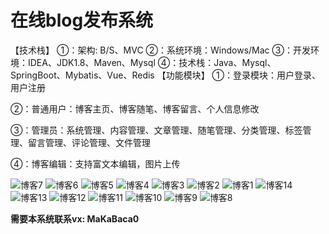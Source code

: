 # 在线blog发布系统
【技术栈】 ①：架构: B/S、MVC ②：系统环境：Windows/Mac ③：开发环境：IDEA、JDK1.8、Maven、Mysql ④：技术栈：Java、Mysql、SpringBoot、Mybatis、Vue、Redis 【功能模块】 ①：登录模块：用户登录、用户注册

②：普通用户：博客主页、博客随笔、博客留言、个人信息修改

③：管理员：系统管理、内容管理、文章管理、随笔管理、分类管理、标签管理、留言管理、评论管理、文件管理

④：博客编辑：支持富文本编辑，图片上传

![博客7](https://github.com/MaCa-BaKa/blogfabu-zaixianblogfabuxitong/assets/102128690/465363d5-fcd4-4e64-a6ce-726c8a392e3e)
![博客6](https://github.com/MaCa-BaKa/blogfabu-zaixianblogfabuxitong/assets/102128690/765c67ce-ebab-4c66-af9e-23a739cbc34d)
![博客5](https://github.com/MaCa-BaKa/blogfabu-zaixianblogfabuxitong/assets/102128690/bd3bda25-b8aa-4e9e-a36e-6cf9642712f8)
![博客4](https://github.com/MaCa-BaKa/blogfabu-zaixianblogfabuxitong/assets/102128690/91d3fafa-2db3-4d97-8bd4-ef3f0627d242)
![博客3](https://github.com/MaCa-BaKa/blogfabu-zaixianblogfabuxitong/assets/102128690/a4313f8a-26c9-4def-8a48-cdba203e9faf)
![博客2](https://github.com/MaCa-BaKa/blogfabu-zaixianblogfabuxitong/assets/102128690/eadfc07d-e5ac-4934-8a80-b79109012cf8)
![博客1](https://github.com/MaCa-BaKa/blogfabu-zaixianblogfabuxitong/assets/102128690/b038f276-204b-414f-a379-6bd06444ee95)
![博客14](https://github.com/MaCa-BaKa/blogfabu-zaixianblogfabuxitong/assets/102128690/56d0d494-ffcf-45a1-8bc1-b8f9742cb796)
![博客13](https://github.com/MaCa-BaKa/blogfabu-zaixianblogfabuxitong/assets/102128690/8861aa92-c3ba-4410-9cb9-9f762cf25caa)
![博客12](https://github.com/MaCa-BaKa/blogfabu-zaixianblogfabuxitong/assets/102128690/e47d163d-ac27-44ed-b0d5-66df1f4d21e3)
![博客11](https://github.com/MaCa-BaKa/blogfabu-zaixianblogfabuxitong/assets/102128690/4310a5f8-c226-4507-b8b2-ad61763b3b23)
![博客10](https://github.com/MaCa-BaKa/blogfabu-zaixianblogfabuxitong/assets/102128690/a6c2b990-1024-4591-9107-22444a616b69)
![博客9](https://github.com/MaCa-BaKa/blogfabu-zaixianblogfabuxitong/assets/102128690/62aa3439-0786-4040-ac1f-5feb227cdedb)
![博客8](https://github.com/MaCa-BaKa/blogfabu-zaixianblogfabuxitong/assets/102128690/5e545e7a-f440-4f64-817b-5b05d2995a90)


**需要本系统联系vx: MaKaBaca0**
